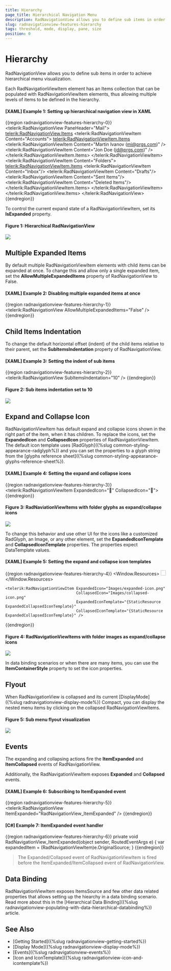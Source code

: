 ```yaml
---
title: Hierarchy
page_title: Hierarchical Navigation Menu
description: RadNavigationView allows you to define sub items in order to achieve hierarchical menu visualizаtion.
slug: radnavigationview-features-hierarchy
tags: threshold, mode, display, pane, size
position: 0
---
```


# Hierarchy

RadNavigationView allows you to define sub items in order to achieve hierarchical menu visualizаtion.

Each RadNavigationViewItem element has an Items collection that can be populated with RadNavigationViewItem elements, thus allowing multiple levels of items to be defined in the hierarchy.

#### __[XAML] Example 1: Setting up hierarchical navigation view in XAML__
{{region radnavigationview-features-hierarchy-0}}
	<telerik:RadNavigationView PaneHeader="Mail">
		<telerik:RadNavigationView.Items>
			<telerik:RadNavigationViewItem Content="Accounts">
				<telerik:RadNavigationViewItem.Items>
					<telerik:RadNavigationViewItem Content="Martin Ivanov (mi@prgs.com)" />
					<telerik:RadNavigationViewItem Content="Jon Doe (jd@prgs.com)" />                       
				</telerik:RadNavigationViewItem.Items>
			</telerik:RadNavigationViewItem>
			<telerik:RadNavigationViewItem Content="Folders">
				<telerik:RadNavigationViewItem.Items>
					<telerik:RadNavigationViewItem Content="Inbox"/>
					<telerik:RadNavigationViewItem Content="Drafts"/>
					<telerik:RadNavigationViewItem Content="Sent Items"/>
					<telerik:RadNavigationViewItem Content="Deleted Items"/>
				</telerik:RadNavigationViewItem.Items>
			</telerik:RadNavigationViewItem>             
		</telerik:RadNavigationView.Items>
	</telerik:RadNavigationView>
{{endregion}}

To control the current expand state of a RadNavigationViewItem, set its __IsExpanded__ property.

#### Figure 1: Hierarchical RadNavigationView
![](images/radnavigationview-features-hierarchy-0.png)

## Multiple Expanded Items

By default multiple RadNavigationViewItem elements with child items can be expanded at once. To change this and allow only a single expanded item, set the __AllowMultipleExpandedItems__ property of RadNavigationView to False. 

#### __[XAML] Example 2: Disabling multiple expanded items at once__
{{region radnavigationview-features-hierarchy-1}}
	<telerik:RadNavigationView AllowMultipleExpandedItems="False" />
{{endregion}}

## Child Items Indentation

To change the default horizontal offset (indent) of the child items relative to their parent, set the __SubItemsIndentation__ property of RadNavigationView.

#### __[XAML] Example 3: Setting the indent of sub items__
{{region radnavigationview-features-hierarchy-2}}
	<telerik:RadNavigationView SubItemsIndentation="10" />
{{endregion}}

#### Figure 2: Sub items indentation set to 10
![](images/radnavigationview-features-hierarchy-1.png)

## Expand and Collapse Icon

RadNavigationViewItem has default expand and collapse icons shown in the right part of the item, when it has children. To replace the icons, set the __ExpandedIcon__ and __CollapsedIcon__ properties of RadNavigationViewItem. The default icon template uses [RadGlyph]({%slug common-styling-appearance-radglyph%}) and you can set the properties to a glyph string from the [glyphs reference sheet]({%slug common-styling-appearance-glyphs-reference-sheet%}).

#### __[XAML] Example 4: Setting the expand and collapse icons__
{{region radnavigationview-features-hierarchy-3}}
	<telerik:RadNavigationViewItem ExpandedIcon="&#xe901;" CollapsedIcon="&#xe900;">
{{endregion}}

#### Figure 3: RadNaviationViewItems with folder glyphs as expand/collapse icons
![](images/radnavigationview-features-hierarchy-2.png)

To change this behavior and use other UI for the icons like a customized RadGlyph, an Image, or any other element, set the __ExpandedIconTemplate__ and __CollapsedIconTemplate__ properties. The properties expect DataTemplate values.

#### __[XAML] Example 5: Setting the expand and collapse icon templates__
{{region radnavigationview-features-hierarchy-4}}
	<Window.Resources>
		<DataTemplate x:Key="ExpandedCollapsedIconTemplate">
			<Image Source="{Binding}" Width="16" Height="16" />
		</DataTemplate>
	</Window.Resources>
	
	<telerik:RadNavigationViewItem ExpandedIcon="Images/expanded-icon.png" 
                                   CollapsedIcon="Images/collapsed-icon.png" 
                                   ExpandedIconTemplate="{StaticResource ExpandedCollapsedIconTemplate}"
                                   CollapsedIconTemplate="{StaticResource ExpandedCollapsedIconTemplate}" />                    
{{endregion}}

#### Figure 4: RadNavigationViewItems with folder images as expand/collapse icons
![](images/radnavigationview-features-hierarchy-3.png)

In data binding scenarios or when there are many items, you can use the __ItemContainerStyle__ property to set the icon properties.

## Flyout 

When RadNavigationView is collapsed and its current [DisplayMode]({%slug radnavigationview-display-mode%}) Compact, you can display the nested menu items by clicking on the collapsed RadNavigationViewItems.

#### Figure 5: Sub menu flyout visualization
![](images/radnavigationview-features-hierarchy-4.png)

## Events

The expanding and collapsing actions fire the __ItemExpanded__ and __ItemCollapsed__ events of RadNavigationView. 

Additionally, the RadNavigationViewItem exposes __Expanded__ and __Collapsed__ events.

#### __[XAML] Example 6: Subscribing to ItemExpanded event__
{{region radnavigationview-features-hierarchy-5}}
	<telerik:RadNavigationView ItemExpanded="RadNavigationView_ItemExpanded" />
{{endregion}}

#### __[C#] Example 7: ItemExpanded event handler__
{{region radnavigationview-features-hierarchy-6}}
	private void RadNavigationView_ItemExpanded(object sender, RoutedEventArgs e)
	{
		var expandedItem = (RadNavigationViewItem)e.OriginalSource;
	}
{{endregion}}

> The Expanded/Collapsed event of RadNavigationViewItem is fired before the ItemExpanded/ItemCollapsed event of RadNavigationView.

## Data Binding

RadNavigationViewItem exposes ItemsSource and few other data related properties that allows setting up the hiearchy in a data binding scenario. Read more about this in the [Hierarchical Data Binding]({%slug radnavigationview-populating-with-data-hierarchical-databinding%}) article.

## See Also  
* [Getting Started]({%slug radnavigationview-getting-started%})
* [Display Mode]({%slug radnavigationview-display-mode%})
* [Events]({%slug radnavigationview-events%})
* [Icon and IconTemplate]({%slug radnavigationview-icon-and-icontemplate%})
